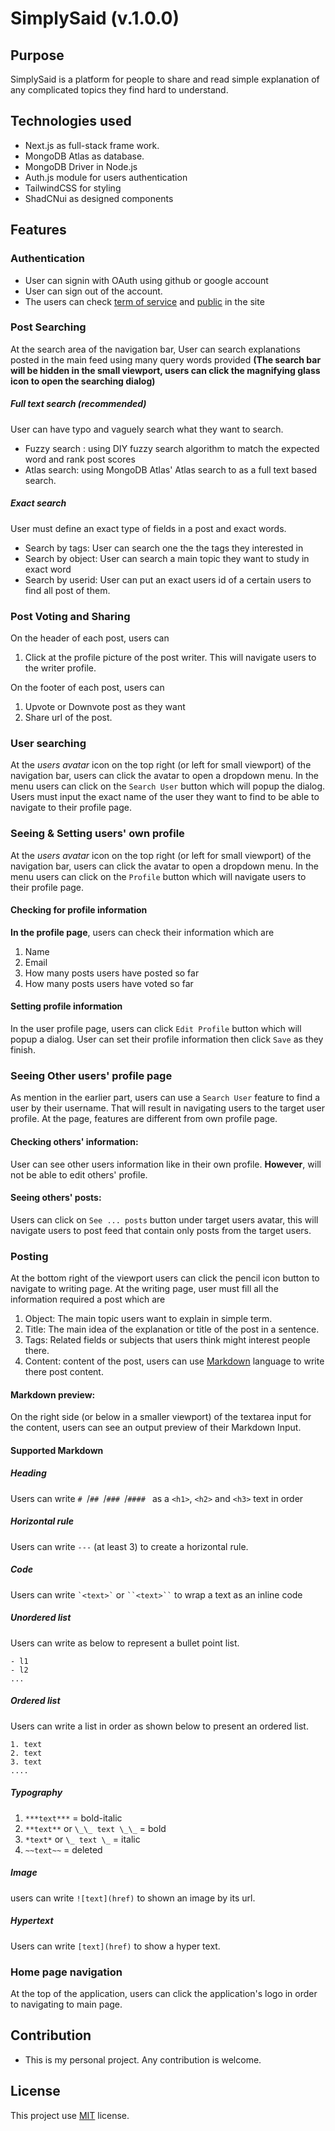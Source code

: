 # SimplySaid (v.1.0.0)

## Purpose

SimplySaid is a platform for people to share and read simple explanation of any complicated topics they find hard to understand.

## Technologies used

- Next.js as full-stack frame work.
- MongoDB Atlas as database.
- MongoDB Driver in Node.js
- Auth.js module for users authentication
- TailwindCSS for styling
- ShadCNui as designed components

## Features

### Authentication

- User can signin with OAuth using github or google account
- User can sign out of the account.
- The users can check [term of service](https://simply-said.vercel.app/tos) and [public](https://simply-said.vercel.app/policy) in the site

### Post Searching

At the search area of the navigation bar, User can search explanations posted in the main feed using many query words provided
**(The search bar will be hidden in the small viewport, users can click the magnifying glass icon to open the searching dialog)**

##### _Full text search (recommended)_

User can have typo and vaguely search what they want to search.

- Fuzzy search : using DIY fuzzy search algorithm to match the expected word and rank post scores
- Atlas search: using MongoDB Atlas' Atlas search to as a full text based search.

##### _Exact search_

User must define an exact type of fields in a post and exact words.

- Search by tags: User can search one the the tags they interested in
- Search by object: User can search a main topic they want to study in exact word
- Search by userid: User can put an exact users id of a certain users to find all post of them.

### Post Voting and Sharing

On the header of each post, users can

1. Click at the profile picture of the post writer. This will navigate users to the writer profile.

On the footer of each post, users can

1. Upvote or Downvote post as they want
2. Share url of the post.

### User searching

At the _users avatar_ icon on the top right (or left for small viewport) of the navigation bar, users can click the avatar to open a dropdown menu. In the menu users can click on the `Search User` button which will popup the dialog.
Users must input the exact name of the user they want to find to be able to navigate to their profile page.

### Seeing & Setting users' own profile

At the _users avatar_ icon on the top right (or left for small viewport) of the navigation bar, users can click the avatar to open a dropdown menu. In the menu users can click on the `Profile` button which will navigate users to their profile page.

#### Checking for profile information

**In the profile page**, users can check their information which are

1. Name
2. Email
3. How many posts users have posted so far
4. How many posts users have voted so far

#### Setting profile information

In the user profile page, users can click `Edit Profile` button which will popup a dialog.
User can set their profile information then click `Save` as they finish.

### Seeing Other users' profile page

As mention in the earlier part, users can use a `Search User` feature to find a user by their username. That will result in navigating users to the target user profile. At the page, features are different from own profile page.

#### Checking others' information:

User can see other users information like in their own profile. **However**, will not be able to edit others' profile.

#### Seeing others' posts:

Users can click on `See ... posts` button under target users avatar, this will navigate users to post feed that contain only posts from the target users.

### Posting

At the bottom right of the viewport users can click the pencil icon button to navigate to writing page. At the writing page, user must fill all the information required a post which are

1. Object: The main topic users want to explain in simple term.
2. Title: The main idea of the explanation or title of the post in a sentence.
3. Tags: Related fields or subjects that users think might interest people there.
4. Content: content of the post, users can use [Markdown](https://docs.github.com/en/get-started/writing-on-github/getting-started-with-writing-and-formatting-on-github/basic-writing-and-formatting-syntax) language to write there post content.

#### Markdown preview:

On the right side (or below in a smaller viewport) of the textarea input for the content, users can see an output preview of their Markdown Input.

#### Supported Markdown

##### Heading

Users can write `# `/`## `/`### `/`#### ` as a `<h1>`, `<h2>` and `<h3>` text in order

##### Horizontal rule

Users can write `---` (at least 3) to create a horizontal rule.

##### Code

Users can write `` `<text>` `` or ` ``<text>`` ` to wrap a text as an inline code

##### Unordered list

Users can write as below to represent a bullet point list.

```
- l1
- l2
...

```

##### Ordered list

Users can write a list in order as shown below to present an ordered list.

```
1. text
2. text
3. text
....
```

##### Typography

1. `***text***` = bold-italic
2. `**text**` or `\_\_ text \_\_` = bold
3. `*text*` or `\_ text \_` = italic
4. `~~text~~` = deleted

##### Image

users can write `![text](href)` to shown an image by its url.

##### Hypertext

Users can write `[text](href)` to show a hyper text.

### Home page navigation

At the top of the application, users can click the application's logo in order to navigating to main page.

## Contribution

- This is my personal project. Any contribution is welcome.

## License

This project use [MIT](https://www.mit.edu/~amini/LICENSE.md) license.
